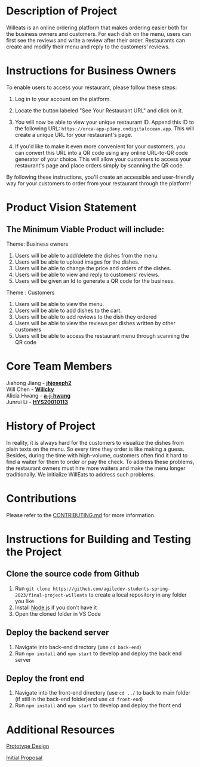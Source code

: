 
# Description of Project 

Willeats is an online ordering platform that makes ordering easier both for the business owners and customers. For each dish on the menu, users can first see the reviews and write a review after their order. Restaurants can create and modify their menu and reply to the customers’ reviews.

# Instructions for Business Owners

To enable users to access your restaurant, please follow these steps:

1. Log in to your account on the platform.

2. Locate the button labeled "See Your Restaurant URL" and click on it.

3. You will now be able to view your unique restaurant ID. Append this ID to the following URL: ``https://orca-app-p3any.ondigitalocean.app``. This will create a unique URL for your restaurant's page.

4. If you'd like to make it even more convenient for your customers, you can convert this URL into a QR code using any online URL-to-QR code generator of your choice. This will allow your customers to access your restaurant's page and place orders simply by scanning the QR code.

By following these instructions, you'll create an accessible and user-friendly way for your customers to order from your restaurant through the platform!

# Product Vision Statement


## The Minimum Viable Product will include:

Theme: Business owners 



1. Users will be able to add/delete the dishes from the menu 
2. Users will be able to upload images for the dishes.
3. Users will be able to change the price and orders of the dishes.
4. Users will be able to view and reply to customers’ reviews.
5. Users will be given an Id to generate a QR code for the business.

Theme : Customers



1. Users will be able to view the menu.
2. Users will be able to add dishes to the cart.
3. Users will be able to add reviews to the dish they ordered
4. Users will be able to view the reviews per dishes written by other customers
5. Users will be able to access the restaurant menu through scanning the QR code


# Core Team Members
Jiahong Jiang - **[jhjoseph2](https://github.com/jhjoseph2)**  
Will Chen - **[Willcky](https://github.com/Willcky)**  
Alicia Hwang - **[a-j-hwang](https://github.com/a-j-hwang)**  
Junrui Li - **[HYS20010113](https://github.com/HYS20010113)**


# History of Project

In reality, it is always hard for the customers to visualize the dishes from plain texts on the menu. So every time they order is like making a guess. Besides, during the time with high-volume, customers often find it hard to find a waiter for them to order or pay the check. To address these problems, the restaurant owners must hire more waiters and make the menu longer traditionally. We initialize WillEats to address such problems.


# Contributions

Please refer to the [CONTRIBUTING.md](CONTRIBUTING.md) for more information.


# Instructions for Building and Testing the Project


## Clone the source code from Github
1. Run ``git clone https://github.com/agiledev-students-spring-2023/final-project-willeats`` to create a local repository in any folder you like
1. Install [Node.js](https://nodejs.org/ko) if you don’t have it
1. Open the cloned folder in VS Code

## Deploy the backend server
1. Navigate into back-end directory (use ``cd back-end``)
1. Run ``npm install`` and ``npm start`` to develop and deploy the back end server


## Deploy the front end 
1. Navigate into the front-end directory (use ``cd ../`` to back to main folder (if still in the back-end folder)and use ``cd front-end``)
1. Run ``npm install`` and ``npm start`` to develop and deploy the front end




# Additional Resources

[Prototype Design](https://github.com/agiledev-students-spring-2023/final-project-what-s-for-dinner/blob/master/UX-DESIGN.md)

[Initial Proposal](https://github.com/agiledev-students-spring-2023/project-proposal-team-potato)
